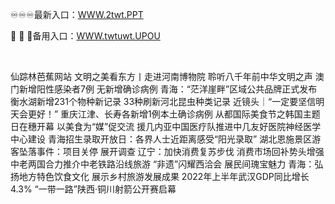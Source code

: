 <p>
	♾♾♾最新入口：<a href="http://www.baidu.com/link?url=6MA2SWnO3Raqke39an_0PUxosM6ZrUGzi1BN9tNnlPW&wd">WWW.2twt.PPT</a> 
	<p>
		🌭
🌭
🌭备用入口：<a href="http://www.baidu.com/link?url=6MA2SWnO3Raqke39an_0PUxosM6ZrUGzi1BN9tNnlPW&wd">WWW.twtuwt.UPOU</a> 
	</p>
	<p>
		<br />
	</p>
	<p>
		仙踪林芭蕉网站 文明之美看东方丨走进河南博物院 聆听八千年前中华文明之声
澳门新增阳性感染者7例 无新增确诊病例
青海：“茫洋崖畔”区域公共品牌正式发布
衡水湖新增231个物种新记录 33种刷新河北昆虫种类记录
近镜头｜“一定要坚信明天会更好！”
重庆江津、长寿各新增1例本土确诊病例
从都国际美食节之韩国主题日在穗开幕 以美食为“媒”促交流
援几内亚中国医疗队推进中几友好医院神经医学中心建设
青海招生录取开放日：各界人士近距离感受“阳光录取”
湖北恩施景区游客坠落事件：项目关停 展开调查
辽宁：加快消费复苏步伐 消费市场回补势头增强
中老两国合力推介中老铁路沿线旅游
“非遗”闪耀西洽会 展民间瑰宝魅力
青海：弘扬地方特色饮食文化 展示乡村旅游发展成果
2022年上半年武汉GDP同比增长4.3%
“一带一路”陕西·铜川射箭公开赛启幕
	</p>

